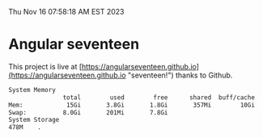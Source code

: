 Thu Nov 16 07:58:18 AM EST 2023

# Angular seventeen


This project is live at [https://angularseventeen.github.io](https://angularseventeen.github.io "seventeen!") thanks to Github.

```bash
System Memory
               total        used        free      shared  buff/cache   available
Mem:            15Gi       3.8Gi       1.8Gi       357Mi        10Gi        11Gi
Swap:          8.0Gi       201Mi       7.8Gi
System Storage
478M	.
